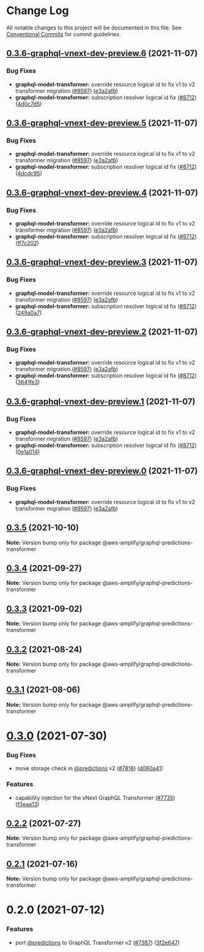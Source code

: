 # Change Log

All notable changes to this project will be documented in this file.
See [Conventional Commits](https://conventionalcommits.org) for commit guidelines.

## [0.3.6-graphql-vnext-dev-preview.6](https://github.com/aws-amplify/amplify-cli/compare/@aws-amplify/graphql-predictions-transformer@0.3.5...@aws-amplify/graphql-predictions-transformer@0.3.6-graphql-vnext-dev-preview.6) (2021-11-07)


### Bug Fixes

* **graphql-model-transformer:** override resource logical id to fix v1 to v2 transformer migration ([#8597](https://github.com/aws-amplify/amplify-cli/issues/8597)) ([e3a2afb](https://github.com/aws-amplify/amplify-cli/commit/e3a2afbbed6e97f143fc7c83064e2193f4c91bdd))
* **graphql-model-transformer:** subscription resolver logical id fix ([#8712](https://github.com/aws-amplify/amplify-cli/issues/8712)) ([4d0c7d5](https://github.com/aws-amplify/amplify-cli/commit/4d0c7d5b9b9c42749858c75f1265a75efad473e4))





## [0.3.6-graphql-vnext-dev-preview.5](https://github.com/aws-amplify/amplify-cli/compare/@aws-amplify/graphql-predictions-transformer@0.3.5...@aws-amplify/graphql-predictions-transformer@0.3.6-graphql-vnext-dev-preview.5) (2021-11-07)


### Bug Fixes

* **graphql-model-transformer:** override resource logical id to fix v1 to v2 transformer migration ([#8597](https://github.com/aws-amplify/amplify-cli/issues/8597)) ([e3a2afb](https://github.com/aws-amplify/amplify-cli/commit/e3a2afbbed6e97f143fc7c83064e2193f4c91bdd))
* **graphql-model-transformer:** subscription resolver logical id fix ([#8712](https://github.com/aws-amplify/amplify-cli/issues/8712)) ([4dcdc95](https://github.com/aws-amplify/amplify-cli/commit/4dcdc9524bb46bda5cdcfc0e835d43c64dc216a6))





## [0.3.6-graphql-vnext-dev-preview.4](https://github.com/aws-amplify/amplify-cli/compare/@aws-amplify/graphql-predictions-transformer@0.3.5...@aws-amplify/graphql-predictions-transformer@0.3.6-graphql-vnext-dev-preview.4) (2021-11-07)


### Bug Fixes

* **graphql-model-transformer:** override resource logical id to fix v1 to v2 transformer migration ([#8597](https://github.com/aws-amplify/amplify-cli/issues/8597)) ([e3a2afb](https://github.com/aws-amplify/amplify-cli/commit/e3a2afbbed6e97f143fc7c83064e2193f4c91bdd))
* **graphql-model-transformer:** subscription resolver logical id fix ([#8712](https://github.com/aws-amplify/amplify-cli/issues/8712)) ([ff7c202](https://github.com/aws-amplify/amplify-cli/commit/ff7c202252983938c3a32c31fc4b3bd09a73734e))





## [0.3.6-graphql-vnext-dev-preview.3](https://github.com/aws-amplify/amplify-cli/compare/@aws-amplify/graphql-predictions-transformer@0.3.5...@aws-amplify/graphql-predictions-transformer@0.3.6-graphql-vnext-dev-preview.3) (2021-11-07)


### Bug Fixes

* **graphql-model-transformer:** override resource logical id to fix v1 to v2 transformer migration ([#8597](https://github.com/aws-amplify/amplify-cli/issues/8597)) ([e3a2afb](https://github.com/aws-amplify/amplify-cli/commit/e3a2afbbed6e97f143fc7c83064e2193f4c91bdd))
* **graphql-model-transformer:** subscription resolver logical id fix ([#8712](https://github.com/aws-amplify/amplify-cli/issues/8712)) ([249a0a7](https://github.com/aws-amplify/amplify-cli/commit/249a0a75b0e918f49c1059274d9252a430ce34c6))





## [0.3.6-graphql-vnext-dev-preview.2](https://github.com/aws-amplify/amplify-cli/compare/@aws-amplify/graphql-predictions-transformer@0.3.5...@aws-amplify/graphql-predictions-transformer@0.3.6-graphql-vnext-dev-preview.2) (2021-11-07)


### Bug Fixes

* **graphql-model-transformer:** override resource logical id to fix v1 to v2 transformer migration ([#8597](https://github.com/aws-amplify/amplify-cli/issues/8597)) ([e3a2afb](https://github.com/aws-amplify/amplify-cli/commit/e3a2afbbed6e97f143fc7c83064e2193f4c91bdd))
* **graphql-model-transformer:** subscription resolver logical id fix ([#8712](https://github.com/aws-amplify/amplify-cli/issues/8712)) ([3641fe3](https://github.com/aws-amplify/amplify-cli/commit/3641fe344396206fbc829b17916cc71df02347ce))





## [0.3.6-graphql-vnext-dev-preview.1](https://github.com/aws-amplify/amplify-cli/compare/@aws-amplify/graphql-predictions-transformer@0.3.5...@aws-amplify/graphql-predictions-transformer@0.3.6-graphql-vnext-dev-preview.1) (2021-11-07)


### Bug Fixes

* **graphql-model-transformer:** override resource logical id to fix v1 to v2 transformer migration ([#8597](https://github.com/aws-amplify/amplify-cli/issues/8597)) ([e3a2afb](https://github.com/aws-amplify/amplify-cli/commit/e3a2afbbed6e97f143fc7c83064e2193f4c91bdd))
* **graphql-model-transformer:** subscription resolver logical id fix ([#8712](https://github.com/aws-amplify/amplify-cli/issues/8712)) ([0e1a014](https://github.com/aws-amplify/amplify-cli/commit/0e1a014286c466cb858be6f8be1fdf1778abd4af))





## [0.3.6-graphql-vnext-dev-preview.0](https://github.com/aws-amplify/amplify-cli/compare/@aws-amplify/graphql-predictions-transformer@0.3.5...@aws-amplify/graphql-predictions-transformer@0.3.6-graphql-vnext-dev-preview.0) (2021-11-07)


### Bug Fixes

* **graphql-model-transformer:** override resource logical id to fix v1 to v2 transformer migration ([#8597](https://github.com/aws-amplify/amplify-cli/issues/8597)) ([e3a2afb](https://github.com/aws-amplify/amplify-cli/commit/e3a2afbbed6e97f143fc7c83064e2193f4c91bdd))





## [0.3.5](https://github.com/aws-amplify/amplify-cli/compare/@aws-amplify/graphql-predictions-transformer@0.3.4...@aws-amplify/graphql-predictions-transformer@0.3.5) (2021-10-10)

**Note:** Version bump only for package @aws-amplify/graphql-predictions-transformer





## [0.3.4](https://github.com/aws-amplify/amplify-cli/compare/@aws-amplify/graphql-predictions-transformer@0.3.3...@aws-amplify/graphql-predictions-transformer@0.3.4) (2021-09-27)

**Note:** Version bump only for package @aws-amplify/graphql-predictions-transformer





## [0.3.3](https://github.com/aws-amplify/amplify-cli/compare/@aws-amplify/graphql-predictions-transformer@0.3.2...@aws-amplify/graphql-predictions-transformer@0.3.3) (2021-09-02)

**Note:** Version bump only for package @aws-amplify/graphql-predictions-transformer





## [0.3.2](https://github.com/aws-amplify/amplify-cli/compare/@aws-amplify/graphql-predictions-transformer@0.3.1...@aws-amplify/graphql-predictions-transformer@0.3.2) (2021-08-24)

**Note:** Version bump only for package @aws-amplify/graphql-predictions-transformer





## [0.3.1](https://github.com/aws-amplify/amplify-cli/compare/@aws-amplify/graphql-predictions-transformer@0.3.0...@aws-amplify/graphql-predictions-transformer@0.3.1) (2021-08-06)

**Note:** Version bump only for package @aws-amplify/graphql-predictions-transformer





# [0.3.0](https://github.com/aws-amplify/amplify-cli/compare/@aws-amplify/graphql-predictions-transformer@0.2.2...@aws-amplify/graphql-predictions-transformer@0.3.0) (2021-07-30)


### Bug Fixes

* move storage check in [@predictions](https://github.com/predictions) v2 ([#7816](https://github.com/aws-amplify/amplify-cli/issues/7816)) ([d060a41](https://github.com/aws-amplify/amplify-cli/commit/d060a41a4e24722735477f7a0b6b54b09e105f8f))


### Features

* capability injection for the vNext GraphQL Transformer ([#7735](https://github.com/aws-amplify/amplify-cli/issues/7735)) ([f3eae13](https://github.com/aws-amplify/amplify-cli/commit/f3eae13ab2848df398e26429abf985b756abcff2))





## [0.2.2](https://github.com/aws-amplify/amplify-cli/compare/@aws-amplify/graphql-predictions-transformer@0.2.1...@aws-amplify/graphql-predictions-transformer@0.2.2) (2021-07-27)

**Note:** Version bump only for package @aws-amplify/graphql-predictions-transformer





## [0.2.1](https://github.com/aws-amplify/amplify-cli/compare/@aws-amplify/graphql-predictions-transformer@0.2.0...@aws-amplify/graphql-predictions-transformer@0.2.1) (2021-07-16)

**Note:** Version bump only for package @aws-amplify/graphql-predictions-transformer





# 0.2.0 (2021-07-12)


### Features

* port [@predictions](https://github.com/predictions) to GraphQL Transformer v2 ([#7387](https://github.com/aws-amplify/amplify-cli/issues/7387)) ([3f2e647](https://github.com/aws-amplify/amplify-cli/commit/3f2e647b9dfe14aa5919b46f53342937dd0c7fa9))

